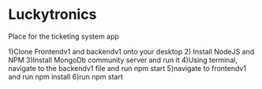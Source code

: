 # Luckytronics

Place for the ticketing system app

1)Clone Frontendv1 and backendv1 onto your desktop
2) Install NodeJS and NPM
3)Install MongoDb community server and run it
4)Using terminal, navigate to the backendv1 file and run npm start
5)navigate to frontendv1 and run npm install
6)run npm start
